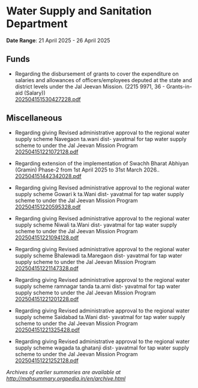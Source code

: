 # Water Supply and Sanitation Department

**Date Range**: 21 April 2025 - 26 April 2025


## Funds
- Regarding the disbursement of grants to cover the expenditure on salaries and allowances of officers/employees deputed at the state and          district levels under the Jal Jeevan Mission.       (2215 9971, 36 - Grants-in-aid (Salary))\
  [202504151530427228.pdf](https://gr.maharashtra.gov.in/Site/Upload/Government%20Resolutions/English/202504151530427228.pdf)

## Miscellaneous
- Regarding giving Revised administrative approval to the regional water supply scheme Navegaon   ta.wani dist- yavatmal for tap water supply scheme to under the Jal Jeevan Mission Program\
  [202504151221072128.pdf](https://gr.maharashtra.gov.in/Site/Upload/Government%20Resolutions/English/202504151221072128.pdf)

- Regarding extension of the implementation of Swachh Bharat Abhiyan (Gramin) Phase-2 from 1st April 2025 to 31st March 2026..\
  [202504151442342028.pdf](https://gr.maharashtra.gov.in/Site/Upload/Government%20Resolutions/English/202504151442342028.pdf)

- Regarding giving Revised administrative approval to the regional water supply scheme Gowari  k  ta.Wani  dist- yavatmal for tap water supply scheme to under the Jal Jeevan Mission Program\
  [202504151220595328.pdf](https://gr.maharashtra.gov.in/Site/Upload/Government%20Resolutions/English/202504151220595328.pdf)

- Regarding giving Revised administrative approval to the regional water supply scheme Niwali  ta.Wani  dist- yavatmal for tap water supply scheme to under the Jal Jeevan Mission Program\
  [202504151221094128.pdf](https://gr.maharashtra.gov.in/Site/Upload/Government%20Resolutions/English/202504151221094128.pdf)

- Regarding giving Revised administrative approval to the regional water supply scheme Bhalewadi   ta.Maregaon  dist- yavatmal for tap water supply scheme to under the Jal Jeevan Mission Program\
  [202504151221147328.pdf](https://gr.maharashtra.gov.in/Site/Upload/Government%20Resolutions/English/202504151221147328.pdf)

- Regarding giving Revised administrative approval to the regional water supply scheme ramnagar tanda   ta.arni  dist- yavatmal for tap water supply scheme to under the Jal Jeevan Mission Program\
  [202504151221201228.pdf](https://gr.maharashtra.gov.in/Site/Upload/Government%20Resolutions/English/202504151221201228.pdf)

- Regarding giving Revised administrative approval to the regional water supply scheme Saidabad ta.Wani  dist- yavatmal for tap water supply scheme to under the Jal Jeevan Mission Program\
  [202504151221325428.pdf](https://gr.maharashtra.gov.in/Site/Upload/Government%20Resolutions/English/202504151221325428.pdf)

- Regarding giving Revised administrative approval to the regional water supply scheme wagada ta.ghatanji dist- yavatmal for tap water supply scheme to under the Jal Jeevan Mission Program\
  [202504151221252128.pdf](https://gr.maharashtra.gov.in/Site/Upload/Government%20Resolutions/English/202504151221252128.pdf)


*Archives of earlier summaries are available at http://mahsummary.orgpedia.in/en/archive.html*